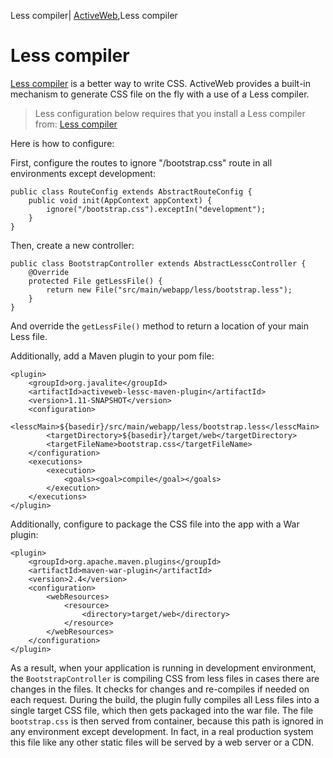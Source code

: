 Less compiler| <a href="/activeweb">ActiveWeb</a>,Less compiler

<div id="toc"></div>

# Less compiler

[Less compiler](http://lesscss.org/) is a better way to write CSS. ActiveWeb provides a built-in mechanism to generate
CSS file on the fly with a use of a Less compiler.

> Less configuration below requires that you install a Less compiler from: [Less compiler](http://lesscss.org/)


Here is how to configure:

First, configure the routes to ignore "/bootstrap.css" route in all environments except development:

~~~~ {.java}
public class RouteConfig extends AbstractRouteConfig {
    public void init(AppContext appContext) {
        ignore("/bootstrap.css").exceptIn("development");
    }
}
~~~~


Then, create a new controller:

~~~~ {.java}
public class BootstrapController extends AbstractLesscController {
    @Override
    protected File getLessFile() {
        return new File("src/main/webapp/less/bootstrap.less");
    }
}
~~~~

And override the `getLessFile()` method to return a location of your main Less file.

Additionally, add a Maven plugin to your pom file:

~~~~ {.xml}
<plugin>
    <groupId>org.javalite</groupId>
    <artifactId>activeweb-lessc-maven-plugin</artifactId>
    <version>1.11-SNAPSHOT</version>
    <configuration>
        <lesscMain>${basedir}/src/main/webapp/less/bootstrap.less</lesscMain>
        <targetDirectory>${basedir}/target/web</targetDirectory>
        <targetFileName>bootstrap.css</targetFileName>
    </configuration>
    <executions>
        <execution>
            <goals><goal>compile</goal></goals>
        </execution>
    </executions>
</plugin>
~~~~

Additionally, configure to package the CSS file into the app with a War plugin:

~~~~ {.xml}
<plugin>
    <groupId>org.apache.maven.plugins</groupId>
    <artifactId>maven-war-plugin</artifactId>
    <version>2.4</version>
    <configuration>
        <webResources>
            <resource>
                <directory>target/web</directory>
            </resource>
        </webResources>
    </configuration>
</plugin>
~~~~ 

As a result, when your application is running in development environment, the `BootstrapController` is compiling CSS
from less files in cases there are changes in the files. It checks for changes and re-compiles if needed on each request.
During the build, the plugin fully compiles all Less files into a single target CSS file, which then gets packaged
into the war file. The file `bootstrap.css` is then served from container, because this path is ignored in any
environment except development. In fact, in a real production system this file like any other static files will
be served by a web server or a CDN.




